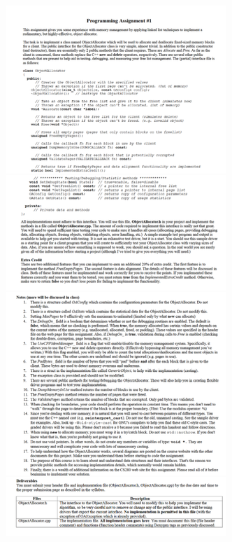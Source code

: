 ![alt text]({85862B15-9993-4B5C-91ED-D2AB150008E0}.png)
![alt text]({351F48E1-823B-4A76-B957-901A0DDCAB43}.png)
![alt text]({3BD46E09-8351-467A-B928-530C46F5A652}.png)
![alt text]({CDDC14C1-827F-4EBD-AED4-124ADC66DA2D}.png)